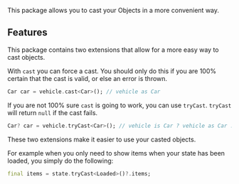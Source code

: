 
This package allows you to cast your Objects in a more convenient way.

## Features

This package contains two extensions that allow for a more easy way to cast
objects.

With `cast` you can force a cast. You should only do this if you are 100% certain
that the cast is valid, or else an error is thrown.

```dart
Car car = vehicle.cast<Car>(); // vehicle as Car
```

If you are not 100% sure `cast` is going to work, you can use `tryCast`.
`tryCast` will return `null` if the cast fails.

```dart
Car? car = vehicle.tryCast<Car>(); // vehicle is Car ? vehicle as Car : null
```

These two extensions make it easier to use your casted objects.

For example when you only need to show items when your state has been loaded, you simply do the following:

```dart
final items = state.tryCast<Loaded>()?.items;
```
